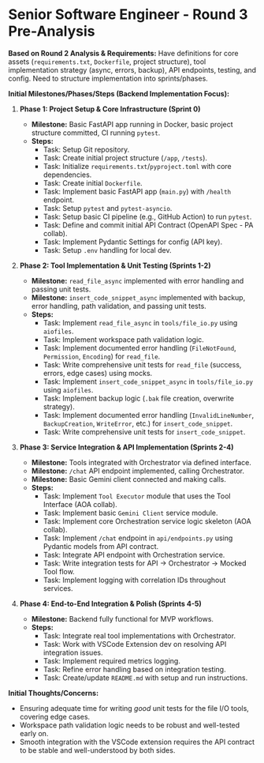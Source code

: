 # Senior Software Engineer - Round 3 Pre-Analysis

**Based on Round 2 Analysis & Requirements:** Have definitions for core assets (`requirements.txt`, `Dockerfile`, project structure), tool implementation strategy (async, errors, backup), API endpoints, testing, and config. Need to structure implementation into sprints/phases.

**Initial Milestones/Phases/Steps (Backend Implementation Focus):**

1.  **Phase 1: Project Setup & Core Infrastructure (Sprint 0)**
    *   **Milestone:** Basic FastAPI app running in Docker, basic project structure committed, CI running `pytest`.
    *   **Steps:**
        *   Task: Setup Git repository.
        *   Task: Create initial project structure (`/app`, `/tests`).
        *   Task: Initialize `requirements.txt`/`pyproject.toml` with core dependencies.
        *   Task: Create initial `Dockerfile`.
        *   Task: Implement basic FastAPI app (`main.py`) with `/health` endpoint.
        *   Task: Setup `pytest` and `pytest-asyncio`.
        *   Task: Setup basic CI pipeline (e.g., GitHub Action) to run `pytest`.
        *   Task: Define and commit initial API Contract (OpenAPI Spec - PA collab).
        *   Task: Implement Pydantic Settings for config (API key).
        *   Task: Setup `.env` handling for local dev.

2.  **Phase 2: Tool Implementation & Unit Testing (Sprints 1-2)**
    *   **Milestone:** `read_file_async` implemented with error handling and passing unit tests.
    *   **Milestone:** `insert_code_snippet_async` implemented with backup, error handling, path validation, and passing unit tests.
    *   **Steps:**
        *   Task: Implement `read_file_async` in `tools/file_io.py` using `aiofiles`.
        *   Task: Implement workspace path validation logic.
        *   Task: Implement documented error handling (`FileNotFound`, `Permission`, `Encoding`) for `read_file`.
        *   Task: Write comprehensive unit tests for `read_file` (success, errors, edge cases) using mocks.
        *   Task: Implement `insert_code_snippet_async` in `tools/file_io.py` using `aiofiles`.
        *   Task: Implement backup logic (`.bak` file creation, overwrite strategy).
        *   Task: Implement documented error handling (`InvalidLineNumber`, `BackupCreation`, `WriteError`, etc.) for `insert_code_snippet`.
        *   Task: Write comprehensive unit tests for `insert_code_snippet`.

3.  **Phase 3: Service Integration & API Implementation (Sprints 2-4)**
    *   **Milestone:** Tools integrated with Orchestrator via defined interface.
    *   **Milestone:** `/chat` API endpoint implemented, calling Orchestrator.
    *   **Milestone:** Basic Gemini client connected and making calls.
    *   **Steps:**
        *   Task: Implement `Tool Executor` module that uses the Tool Interface (AOA collab).
        *   Task: Implement basic `Gemini Client` service module.
        *   Task: Implement core Orchestration service logic skeleton (AOA collab).
        *   Task: Implement `/chat` endpoint in `api/endpoints.py` using Pydantic models from API contract.
        *   Task: Integrate API endpoint with Orchestration service.
        *   Task: Write integration tests for API -> Orchestrator -> Mocked Tool flow.
        *   Task: Implement logging with correlation IDs throughout services.

4.  **Phase 4: End-to-End Integration & Polish (Sprints 4-5)**
    *   **Milestone:** Backend fully functional for MVP workflows.
    *   **Steps:**
        *   Task: Integrate real tool implementations with Orchestrator.
        *   Task: Work with VSCode Extension dev on resolving API integration issues.
        *   Task: Implement required metrics logging.
        *   Task: Refine error handling based on integration testing.
        *   Task: Create/update `README.md` with setup and run instructions.

**Initial Thoughts/Concerns:**
*   Ensuring adequate time for writing *good* unit tests for the file I/O tools, covering edge cases.
*   Workspace path validation logic needs to be robust and well-tested early on.
*   Smooth integration with the VSCode extension requires the API contract to be stable and well-understood by both sides. 